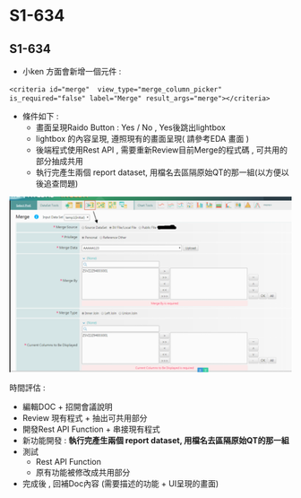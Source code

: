 # S1-634

## S1-634

* 小ken 方面會新增一個元件 :

```markup
<criteria id="merge"  view_type="merge_column_picker" is_required="false" label="Merge" result_args="merge"></criteria>
```

* 條件如下 :
  * 畫面呈現Raido Button :  Yes /  No  , Yes後跳出lightbox
  * lightbox 的內容呈現, 遵照現有的畫面呈現\( 請參考EDA 畫面 \)
  * 後端程式使用Rest API , 需要重新Review目前Merge的程式碼 , 可共用的部分抽成共用
  * 執行完產生兩個 report dataset, 用檔名去區隔原始QT的那一組\(以方便以後追查問題\)

![EDA Merge&#x756B;&#x9762;](../.gitbook/assets/merge.png)

時間評估 :

* 編輯DOC   +   招開會議說明
* Review 現有程式  +   抽出可共用部分
* 開發Rest API Function  +  串接現有程式
* 新功能開發  :  **執行完產生兩個 report dataset, 用檔名去區隔原始QT的那一組**
* 測試
  * Rest API Function
  * 原有功能被修改成共用部分
* 完成後 , 回補Doc內容  \(需要描述的功能  +  UI呈現的畫面\)

